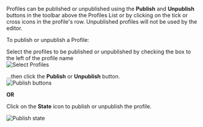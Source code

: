 Profiles can be published or unpublished using the **Publish** and **Unpublish** buttons in the toolbar above the Profiles List or by clicking on the tick or cross icons in the profile's row. Unpublished profiles will not be used by the editor.

To publish or unpublish a Profile:

Select the profiles to be published or unpublished by checking the box to the left of the profile name  
![Select Profiles](https://cdn.joomlacontenteditor.net/images/docs/profiles/profiles-publish-check.jpg?123456)

...then click the **Publish** or **Unpublish** button.  
![Publish buttons](https://cdn.joomlacontenteditor.net/images/docs/profiles/profiles-publish-buttons.jpg)

**OR**

Click on the **State** icon to publish or unpublish the profile.

![Publish state](https://cdn.joomlacontenteditor.net/images/docs/profiles/profiles-publish-state.jpg)